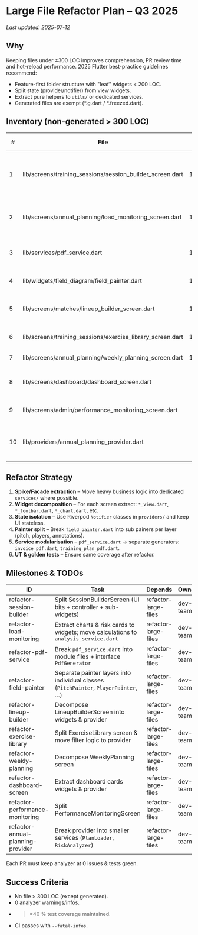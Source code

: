 # Large File Refactor Plan – Q3 2025

_Last updated: 2025-07-12_

## Why
Keeping files under ±300 LOC improves comprehension, PR review time and hot-reload performance. 2025 Flutter best-practice guidelines recommend:

* Feature-first folder structure with "leaf" widgets < 200 LOC.
* Split state (provider/notifier) from view widgets.
* Extract pure helpers to `utils/` or dedicated services.
* Generated files are exempt (\*.g.dart / \*.freezed.dart).

## Inventory (non-generated > 300 LOC)
| # | File | LOC | Category | Primary Concerns |
|---|------|----:|----------|------------------|
| 1 | lib/screens/training_sessions/session_builder_screen.dart | 1736 | Screen | Monolithic build method, impure business logic |
| 2 | lib/screens/annual_planning/load_monitoring_screen.dart | 1322 | Screen | Multiple chart widgets + calculations inline |
| 3 | lib/services/pdf_service.dart | 1288 | Service | Mixed IO, layout & aggregation logic |
| 4 | lib/widgets/field_diagram/field_painter.dart | 1287 | Widget | 800+ LOC paint() with branching |
| 5 | lib/screens/matches/lineup_builder_screen.dart | 1190 | Screen | Complex drag-drop & UI state combined |
| 6 | lib/screens/training_sessions/exercise_library_screen.dart | 1149 | Screen | Filter/search + dialogs in one file |
| 7 | lib/screens/annual_planning/weekly_planning_screen.dart | 1087 | Screen | 7 tabs + charts inline |
| 8 | lib/screens/dashboard/dashboard_screen.dart | 951 | Screen | Dashboard cards + providers in same file |
| 9 | lib/screens/admin/performance_monitoring_screen.dart | 934 | Screen | Charts + data fetch inline |
|10 | lib/providers/annual_planning_provider.dart | 850 | Provider | 20+ methods, could split into services |

## Refactor Strategy
1. **Spike/Facade extraction** – Move heavy business logic into dedicated `services/` where possible.
2. **Widget decomposition** – For each screen extract: `*_view.dart`, `*_toolbar.dart`, `*_chart.dart`, etc.
3. **State isolation** – Use Riverpod `Notifier` classes in `providers/` and keep UI stateless.
4. **Painter split** – Break `field_painter.dart` into sub painers per layer (pitch, players, annotations).
5. **Service modularisation** – `pdf_service.dart` → separate generators: `invoice_pdf.dart`, `training_plan_pdf.dart`.
6. **UT & golden tests** – Ensure same coverage after refactor.

## Milestones & TODOs
| ID | Task | Depends | Owner |
|----|------|---------|-------|
| refactor-session-builder | Split SessionBuilderScreen (UI bits + controller + sub-widgets) | refactor-large-files | dev-team |
| refactor-load-monitoring | Extract charts & risk cards to widgets; move calculations to `analysis_service.dart` | refactor-large-files | dev-team |
| refactor-pdf-service | Break `pdf_service.dart` into module files + interface `PdfGenerator` | refactor-large-files | dev-team |
| refactor-field-painter | Separate painter layers into individual classes (`PitchPainter`, `PlayerPainter`, …) | refactor-large-files | dev-team |
| refactor-lineup-builder | Decompose LineupBuilderScreen into widgets & provider | refactor-large-files | dev-team |
| refactor-exercise-library | Split ExerciseLibrary screen & move filter logic to provider | refactor-large-files | dev-team |
| refactor-weekly-planning | Decompose WeeklyPlanning screen | refactor-large-files | dev-team |
| refactor-dashboard-screen | Extract dashboard cards widgets & provider | refactor-large-files | dev-team |
| refactor-performance-monitoring | Split PerformanceMonitoringScreen | refactor-large-files | dev-team |
| refactor-annual-planning-provider | Break provider into smaller services (`PlanLoader`, `RiskAnalyzer`) | refactor-large-files | dev-team |

Each PR must keep analyzer at 0 issues & tests green.

## Success Criteria
* No file > 300 LOC (except generated).
* 0 analyzer warnings/infos.
* >=40 % test coverage maintained.
* CI passes with `--fatal-infos`.
